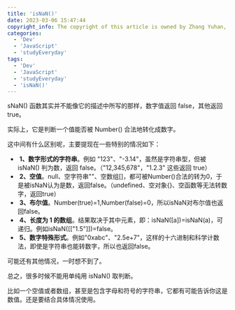 ```yaml
---
title: 'isNaN()'
date: 2023-03-06 15:47:44
copyright_info: The copyright of this article is owned by Zhang Yuhan, and it follows the CC BY-NC-SA 4.0 agreement. For reprinting, please attach the original source link and this statement
categories: 
  - 'Dev'
  - 'JavaScript'
  - 'studyEveryday'
tags: 
  - 'Dev'
  - 'JavaScript'
  - 'studyEveryday'
  - 'isNaN()'
---
```

sNaN() 函数其实并不能像它的描述中所写的那样，数字值返回 false，其他返回 true。

实际上，它是判断一个值能否被 Number() 合法地转化成数字。

这中间有什么区别呢，主要提现在一些特别的情况如下：

-    **1、数字形式的字符串**。例如 "123"、"-3.14"，虽然是字符串型，但被 isNaN() 判为数，返回 false。（"12,345,678"，"1.2.3" 这些返回 true）
-    **2、空值**。null、空字符串""、空数组[]，都可被Number()合法的转为0，于是被isNaN认为是数，返回false。（undefined、空对象{}、空函数等无法转数字，返回true）
-    **3、布尔值**。Number(true)=1,Number(false)=0，所以isNaN对布尔值也返回false。
-    **4、长度为 1 的数组**。结果取决于其中元素，即：isNaN(\[a\])=isNaN(a)，可递归。例如isNaN(\[\["1.5"]])=false。
-    **5、数字特殊形式**。例如"0xabc"、"2.5e+7"，这样的十六进制和科学计数法，即使是字符串也能转数字，所以也返回false。

可能还有其他情况，一时想不到了。

总之，很多时候不能用单纯用 isNaN() 取判断。

比如一个空值或者数组，甚至是包含字母和符号的字符串，它都有可能告诉你这是数值。还是要结合具体情况使用。
